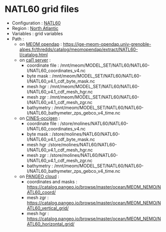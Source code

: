 # NATL60 grid files

 - Configuration : [NATL60](../simulations/NATL60.md)
 - Region : [North Atlantic](../regions/NATL.md)
 - Variables : grid variables
 - Path : 
   - on [MEOM opendap](../platforms/opendap.d) : https://ige-meom-opendap.univ-grenoble-alpes.fr/thredds/catalog/meomopendap/extract/NATL60-I/catalog.html
   - on [cal1 server](../platforms/cal1.md) : 
      - coordinate file : /mnt/meom/MODEL_SET/NATL60/NATL60-I/NATL60_coordinates_v4.nc
      - byte mask : /mnt/meom/MODEL_SET/NATL60/NATL60-I/NATL60_v4.1_cdf_byte_mask.nc
      - mesh hgr : /mnt/meom/MODEL_SET/NATL60/NATL60-I/NATL60_v4.1_cdf_mesh_hgr.nc
      - mesh zgr : /mnt/meom/MODEL_SET/NATL60/NATL60-I/NATL60_v4.1_cdf_mesh_zgr.nc
      - bathymetry : /mnt/meom/MODEL_SET/NATL60/NATL60-I/NATL60_bathymeter_zps_gebco_v4_time.nc
   - on [CINES-occigen](../platforms/occigen.md) :
      - coordinate file : /store/molines/NATL60/NATL60-I/NATL60_coordinates_v4.nc
      - byte mask : /store/molines/NATL60/NATL60-I/NATL60_v4.1_cdf_byte_mask.nc
      - mesh hgr :/store/molines/NATL60/NATL60-I/NATL60_v4.1_cdf_mesh_hgr.nc
      - mesh zgr : /store/molines/NATL60/NATL60-I/NATL60_v4.1_cdf_mesh_zgr.nc
      - bathymetry : /mnt/meom/MODEL_SET/NATL60/NATL60-I/NATL60_bathymeter_zps_gebco_v4_time.nc
   - on [PANGEO cloud](../platforms/pangeo.md) : 
      - coordinates and masks : https://catalog.pangeo.io/browse/master/ocean/MEOM_NEMO/NATL60_coord/
      - mesh zgr : https://catalog.pangeo.io/browse/master/ocean/MEOM_NEMO/NATL60_vertical_grid/
      - mesh hgr : https://catalog.pangeo.io/browse/master/ocean/MEOM_NEMO/NATL60_horizontal_grid/
